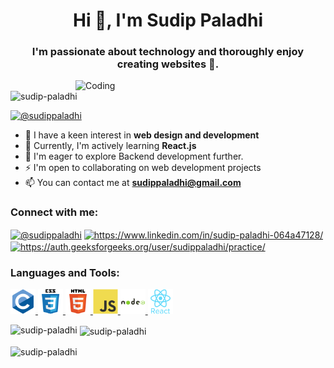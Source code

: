 <h1 align="center">Hi 👋, I'm Sudip Paladhi</h1>
<h3 align="center">I'm passionate about technology and thoroughly enjoy creating websites 👻.</h3>
<img align="right" alt="Coding" width="400" src="https://cdn.dribbble.com/users/1162077/screenshots/3848914/programmer.gif">

<p align="left"> <img src="https://komarev.com/ghpvc/?username=sudip-paladhi&label=Profile%20views&color=0e75b6&style=flat" alt="sudip-paladhi" /> </p>

<p align="left"> <a href="https://twitter.com/@sudippaladhi" target="blank"><img src="https://img.shields.io/twitter/follow/@sudippaladhi?logo=twitter&style=for-the-badge" alt="@sudippaladhi" /></a> </p>

- 🌟 I have a keen interest in **web design and development**
- 🌱 Currently, I'm actively learning **React.js**
- 🌱 I'm eager to explore Backend development further.
- ⚡ I'm open to collaborating on web development projects
- 📫 You can contact me at **sudippaladhi@gmail.com**


<h3 align="left">Connect with me:</h3>
<p align="left">
<a href="https://twitter.com/@sudippaladhi" target="blank"><img align="center" src="https://raw.githubusercontent.com/rahuldkjain/github-profile-readme-generator/master/src/images/icons/Social/twitter.svg" alt="@sudippaladhi" height="30" width="40" /></a>
<a href="https://linkedin.com/in/https://www.linkedin.com/in/sudip-paladhi-064a47128/" target="blank"><img align="center" src="https://raw.githubusercontent.com/rahuldkjain/github-profile-readme-generator/master/src/images/icons/Social/linked-in-alt.svg" alt="https://www.linkedin.com/in/sudip-paladhi-064a47128/" height="30" width="40" /></a>
<a href="https://auth.geeksforgeeks.org/user/https://auth.geeksforgeeks.org/user/sudippaladhi/practice/" target="blank"><img align="center" src="https://raw.githubusercontent.com/rahuldkjain/github-profile-readme-generator/master/src/images/icons/Social/geeks-for-geeks.svg" alt="https://auth.geeksforgeeks.org/user/sudippaladhi/practice/" height="30" width="40" /></a>
</p>

<h3 align="left">Languages and Tools:</h3>
<p align="left">  <a href="https://www.cprogramming.com/" target="_blank" rel="noreferrer"> <img src="https://raw.githubusercontent.com/devicons/devicon/master/icons/c/c-original.svg" alt="c" width="40" height="40"/> </a> <a href="https://www.w3schools.com/css/" target="_blank" rel="noreferrer"> <img src="https://raw.githubusercontent.com/devicons/devicon/master/icons/css3/css3-original-wordmark.svg" alt="css3" width="40" height="40"/> </a> <a href="https://www.w3.org/html/" target="_blank" rel="noreferrer"> <img src="https://raw.githubusercontent.com/devicons/devicon/master/icons/html5/html5-original-wordmark.svg" alt="html5" width="40" height="40"/> </a> <a href="https://developer.mozilla.org/en-US/docs/Web/JavaScript" target="_blank" rel="noreferrer"> <img src="https://raw.githubusercontent.com/devicons/devicon/master/icons/javascript/javascript-original.svg" alt="javascript" width="40" height="40"/> </a> <a href="https://nodejs.org" target="_blank" rel="noreferrer"> <img src="https://raw.githubusercontent.com/devicons/devicon/master/icons/nodejs/nodejs-original-wordmark.svg" alt="nodejs" width="40" height="40"/> </a> <a href="https://reactjs.org/" target="_blank" rel="noreferrer"> <img src="https://raw.githubusercontent.com/devicons/devicon/master/icons/react/react-original-wordmark.svg" alt="react" width="40" height="40"/> </a> </p>

<p><img align="left" src="https://github-readme-stats.vercel.app/api/top-langs?username=sudip-paladhi&show_icons=true&locale=en&layout=compact" alt="sudip-paladhi" /></p>

<p>&nbsp;<img align="center" src="https://github-readme-stats.vercel.app/api?username=sudip-paladhi&show_icons=true&locale=en" alt="sudip-paladhi" /></p>

<p><img align="center" src="https://github-readme-streak-stats.herokuapp.com/?user=sudip-paladhi&" alt="sudip-paladhi" /></p>
